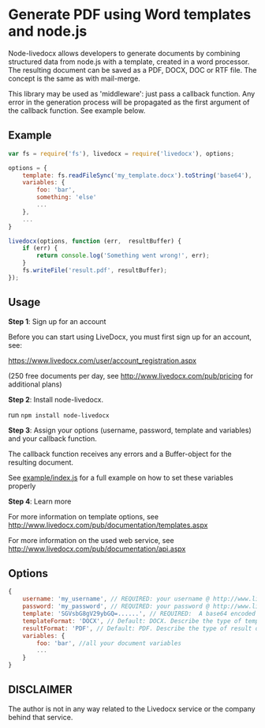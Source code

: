 Generate PDF using Word templates and node.js
=============================================

Node-livedocx allows developers to generate documents by combining structured data from node.js with a template, created
in a word processor. The resulting document can be saved as a PDF, DOCX, DOC or RTF file. The concept is the same as
with mail-merge.

This library may be used as 'middleware': just pass a callback function. Any error in the generation process will be
propagated as the first argument of the callback function. See example below.


Example
-------

```js
var fs = require('fs'), livedocx = require('livedocx'), options;

options = {
    template: fs.readFileSync('my_template.docx').toString('base64'),
    variables: {
        foo: 'bar',
        something: 'else'
        ...
    },
    ...
}

livedocx(options, function (err,  resultBuffer) {
    if (err) {
        return console.log('Something went wrong!', err);
    }
    fs.writeFile('result.pdf', resultBuffer);
});
```

Usage
-----

**Step 1**: Sign up for an account

Before you can start using LiveDocx, you must first sign up for an account, see:

https://www.livedocx.com/user/account_registration.aspx

(250 free documents per day, see http://www.livedocx.com/pub/pricing for additional plans)

**Step 2**: Install node-livedocx.

run `npm install node-livedocx`

**Step 3**: Assign your options (username, password, template and variables) and your callback function.

The callback function receives any errors and a Buffer-object for the resulting document.

See [example/index.js](https://github.com/kingsquare/node-livedocx/blob/master/example/index.js) for a full example on how to set these variables properly

**Step 4**: Learn more

For more information on template options, see http://www.livedocx.com/pub/documentation/templates.aspx

For more information on the used web service, see http://www.livedocx.com/pub/documentation/api.aspx


Options
-------

```js
{
    username: 'my_username', // REQUIRED: your username @ http://www.livedocx.com/
    password: 'my_password', // REQUIRED: your password @ http://www.livedocx.com/
    template: 'SGVsbG8gV29ybGQ=......', // REQUIRED:  A base64 encoded string version of a binary file, see example/index.js for an example
    templateFormat: 'DOCX', // Default: DOCX. Describe the type of template used. May be one of DOCX, DOC, RTF
    resultFormat: 'PDF', // Default: PDF. Describe the type of result document. May be one of DOCX, DOC, RTF and PDF
    variables: {
        foo: 'bar', //all your document variables
        ...
    }
}
```

DISCLAIMER
----------

The author is not in any way related to the Livedocx service or the company behind that service.

